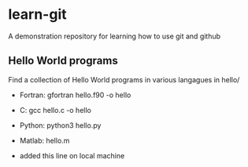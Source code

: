 # learn-git
A demonstration repository for learning how to use git and github

## Hello World programs
Find a collection of Hello World programs in various langagues in hello/
* Fortran: gfortran hello.f90 -o hello
* C: gcc hello.c -o hello
* Python: python3 hello.py

* Matlab: hello.m
* added this line on local machine

